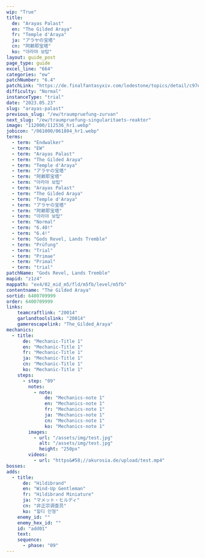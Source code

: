 ```yaml
---
wip: "True"
title:
  de: "Arayas Palast"
  en: "The Gilded Araya"
  fr: "Temple d'Araya"
  ja: "アラヤの宝塔"
  cn: "阿赖耶宝塔"
  ko: "아라야 보탑"
layout: guide_post
page_type: guide
excel_line: "664"
categories: "ew"
patchNumber: "6.4"
patchLink: "https://de.finalfantasyxiv.com/lodestone/topics/detail/c97ed61b865ca01da8c11dcc4ef16b09ef533132"
difficulty: "Normal"
instanceType: "trial"
date: "2023.05.23"
slug: "arayas-palast"
previous_slug: "/ew/traumpruefung-zurvan"
next_slug: "/ew/traumpruefung-singularitaets-reaktor"
image: "112000/112536_hr1.webp"
jobicon: "/061000/061804_hr1.webp"
terms:
  - term: "Endwalker"
  - term: "EW"
  - term: "Arayas Palast"
  - term: "The Gilded Araya"
  - term: "Temple d'Araya"
  - term: "アラヤの宝塔"
  - term: "阿赖耶宝塔"
  - term: "아라야 보탑"
  - term: "Arayas Palast"
  - term: "The Gilded Araya"
  - term: "Temple d'Araya"
  - term: "アラヤの宝塔"
  - term: "阿赖耶宝塔"
  - term: "아라야 보탑"
  - term: "Normal"
  - term: "6.40!"
  - term: "6.4!"
  - term: "Gods Revel, Lands Tremble"
  - term: "Prüfung"
  - term: "Trial"
  - term: "Primae"
  - term: "Primal"
  - term: "trial"
patchName: "Gods Revel, Lands Tremble"
mapid: "z1z4"
mappath: "ex4/02_mid_m5/fld/m5fb/level/m5fb"
contentname: "The Gilded Araya"
sortid: 6400709999
order: 6400709999
links:
    teamcraftlink: "20014"
    garlandtoolslink: "20014"
    gamerescapelink: "The_Gilded_Araya"
mechanics:
  - title:
      de: "Mechanic-Title 1"
      en: "Mechanic-Title 1"
      fr: "Mechanic-Title 1"
      ja: "Mechanic-Title 1"
      cn: "Mechanic-Title 1"
      ko: "Mechanic-Title 1"
    steps:
      - step: "09"
        notes:
          - note:
              de: "Mechanics-note 1"
              en: "Mechanics-note 1"
              fr: "Mechanics-note 1"
              ja: "Mechanics-note 1"
              cn: "Mechanics-note 1"
              ko: "Mechanics-note 1"
        images:
          - url: "/assets/img/test.jpg"
            alt: "/assets/img/test.jpg"
            height: "250px"
        videos:
          - url: "https&#58;//akurosia.de/upload/test.mp4"
bosses:
adds:
  - title:
      de: "Hildibrand"
      en: "Wind-Up Gentleman"
      fr: "Hildibrand Miniature"
      ja: "マメット・ヒルディ"
      cn: "非正宗调查员"
      ko: "힐디 인형"
    enemy_id: ""
    enemy_hex_id: ""
    id: "add01"
    text:
    sequence:
      - phase: "09"
---
```

